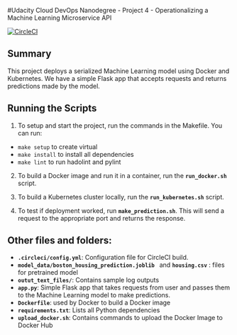 #Udacity Cloud DevOps Nanodegree - Project 4 - Operationalizing a Machine Learning Microservice API

[![CircleCI](https://circleci.com/gh/henokhm/udacity-cloud-devops-project-4.svg?style=svg)](LINK)

## Summary

This project deploys a serialized Machine Learning model using Docker and Kubernetes. We have a simple Flask app that accepts requests and returns predictions made by the model.

## Running the Scripts

1. To setup and start the project, run the commands in the Makefile. You can run:

- `make setup` to create virtual
- `make install` to install all dependencies
- `make lint` to run hadolint and pylint

2. To build a Docker image and run it in a container, run the **`run_docker.sh`** script.

3. To build a Kubernetes cluster locally, run the **`run_kubernetes.sh`** script.

4. To test if deployment worked, run **`make_prediction.sh`**. This will send a request to the appropriate port and returns the response.

## Other files and folders:

- **`.circleci/config.yml`**: Configuration file for CircleCI build.
- **`model_data/boston_housing_prediction.joblib `** and **`housing.csv`** : files for pretrained model
- **`outut_text_files/`**: Contains sample log outputs
- **`app.py`**: Simple Flask app that takes requests from user and passes them to the Machine Learning model to make predictions.
- **`Dockerfile`**: used by Docker to build a Docker image
- **`requirements.txt`**: Lists all Python dependencies
- **`upload_docker.sh`**: Contains commands to upload the Docker Image to Docker Hub
